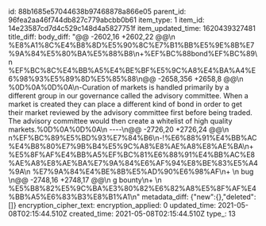 id: 88b1685e57044638b97468878a866e05
parent_id: 96fea2aa46f744db827c779abcbb0b61
item_type: 1
item_id: 14e23587cd7d4c529c148d4a5827751f
item_updated_time: 1620439327481
title_diff: 
body_diff: "@@ -2602,16 +2602,22 @@\\n %E8%A1%8C%E4%B8%8D%E5%90%8C%E7%B1%BB%E5%9E%8B%E7%9A%84%E5%80%BA%E5%88%B8\\n+%EF%BC%88bond%EF%BC%89\\n %EF%BC%8C%E4%BB%A5%E4%BE%BF%E5%9C%A8%E4%BA%A4%E6%98%93%E5%89%8D%E5%85%88\\n@@ -2658,356 +2658,8 @@\\n %0D%0A%0D%0A\\n-Curation of markets is handled primarily by a different group in our governance called the advisory committee. When a market is created they can place a different kind of bond in order to get their market reviewed by the advisory committee first before being traded. The advisory committee would then create a whitelist of high quality markets.%0D%0A%0D%0A\\n ----\\n@@ -2726,20 +2726,24 @@\\n n%EF%BC%89%E5%BD%93%E7%84%B6\\n-!%E6%88%91%E4%BB%AC%E4%B8%80%E7%9B%B4%E5%9C%A8%E8%AE%A8%E8%AE%BA\\n+%E5%8F%AF%E4%BB%A5%EF%BC%81%E6%88%91%E4%BB%AC%E8%AE%A8%E8%AE%BA%E7%9A%84%E6%AF%94%E8%BE%83%E5%A4%9A\\n %E7%9A%84%E4%BE%8B%E5%AD%90%E6%98%AF\\n+ \\n bug \\n@@ -2748,16 +2748,17 @@\\n g bounty\\n+ \\n %E5%B8%82%E5%9C%BA%E3%80%82%E6%82%A8%E5%8F%AF%E4%BB%A5%E6%83%B3%E8%B1%A1\\n"
metadata_diff: {"new":{},"deleted":[]}
encryption_cipher_text: 
encryption_applied: 0
updated_time: 2021-05-08T02:15:44.510Z
created_time: 2021-05-08T02:15:44.510Z
type_: 13
